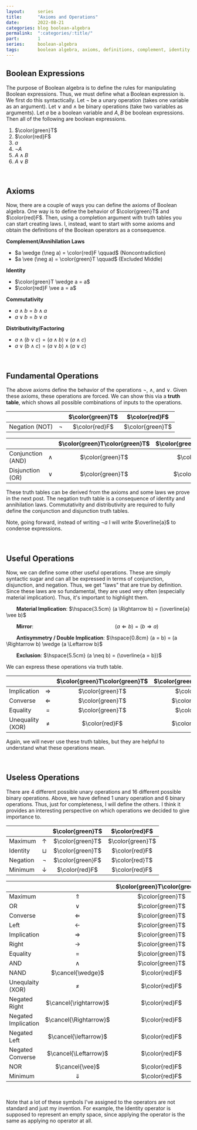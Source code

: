 ```yaml
---
layout:     series
title:      "Axioms and Operations"
date:       2022-08-21
categories: blog boolean-algebra
permalink:  ":categories/:title/"
part:       1
series:     boolean-algebra
tags:       boolean algebra, axioms, definitions, complement, identity, commutativity, distributivity
---
```


## Boolean Expressions

The purpose of Boolean algebra is to define the rules for manipulating Boolean expressions. Thus, we must define what a Boolean expression is. We first do this syntactically. Let $\neg$ be a unary operation (takes one variable as an argument). Let $\vee$ and $\wedge$ be binary operations (take two variables as arguments). Let $a$ be a boolean variable and $A, B$ be boolean expressions. Then all of the following are boolean expressions.

1. $\color{green}T$ 
2. $\color{red}F$
3. $a$
4. $\neg A$
5. $A \wedge B$
6. $A \vee B$

<br>

## Axioms

Now, there are a couple of ways you can define the axioms of Boolean algebra. One way is to define the behavior of $\color{green}T$ and $\color{red}F$. Then, using a completion argument with truth tables you can start creating laws. I, instead, want to start with some axioms and obtain the definitions of the Boolean operators as a consequence.

**Complement/Annihilation Laws**
  * $a \wedge (\neg a) = \color{red}F \qquad$ (Noncontradiction)
  * $a \vee (\neg a) = \color{green}T \qquad$ (Excluded Middle)

**Identity**
  * $\color{green}T \wedge a = a$
  * $\color{red}F \vee a = a$

**Commutativity**
  * $a \wedge b = b \wedge a$
  * $a \vee b = b \vee a$

**Distributivity/Factoring**
  * $a \wedge (b \vee c) = (a \wedge b) \vee (a \wedge c)$
  * $a \vee (b \wedge c) = (a \vee b) \wedge (a \vee c)$

<!-- **Substitution**: Let $f(a)$ be some expression with respect to the boolean variable $a$. Then $(f(a) \wedge (a = b)) = (f(b) \wedge (a = b))$, where $f(b)$ is the same boolean expression with respect to the boolean variable $b$. -->

<br>

## Fundamental Operations

The above axioms define the behavior of the operations $\neg$, $\wedge$, and $\vee$. Given these axioms, these operations are forced. We can show this via a **truth table**, which shows all possible combinations of inputs to the operations.

|                |        | $\color{green}T$ | $\color{red}F$   |
|----------------|:------:|:----------------:|:----------------:|
| Negation (NOT) | $\neg$ | $\color{red}F$   | $\color{green}T$ |

|                   |          | $\color{green}T\color{green}T$ | $\color{green}T\color{red}F$ | $\color{red}F\color{green}T$ | $\color{red}F\color{red}F$ |
|-------------------|:--------:|:------------------------------:|:----------------------------:|:----------------------------:|:--------------------------:|
| Conjunction (AND) | $\wedge$ | $\color{green}T$               | $\color{red}F$               | $\color{red}F$               | $\color{red}F$             |
| Disjunction (OR)  | $\vee$   | $\color{green}T$               | $\color{green}T$             | $\color{green}T$             | $\color{red}F$             |

These truth tables can be derived from the axioms and some laws we prove in the next post. The negation truth table is a consequence of identity and annihilation laws. Commutativity and distributivity are required to fully define the conjunction and disjunction truth tables.

Note, going forward, instead of writing $\neg a$ I will write $\overline{a}$ to condense expressions.

<br>

## Useful Operations

Now, we can define some other useful operations. These are simply syntactic sugar and can all be expressed in terms of conjunction, disjunction, and negation. Thus, we get "laws" that are true by definition. Since these laws are so fundamental, they are used very often (especially material implication). Thus, it's important to highlight them.

&emsp;&emsp;**Material Implication**: $\hspace{3.5cm} (a \Rightarrow b) = (\overline{a} \vee b)$

&emsp;&emsp;**Mirror**: $\hspace{6cm} (a \Leftarrow b) = (b \Rightarrow a)$

&emsp;&emsp;**Antisymmetry / Double Implication**: $\hspace{0.8cm} (a = b) = (a \Rightarrow b) \wedge (a \Leftarrow b)$

&emsp;&emsp;**Exclusion**: $\hspace{5.5cm} (a \neq b) = (\overline{a = b})$

We can express these operations via truth table.

|                   |                 | $\color{green}T\color{green}T$ | $\color{green}T\color{red}F$ | $\color{red}F\color{green}T$ | $\color{red}F\color{red}F$ |
|-------------------|:---------------:|:------------------------------:|:----------------------------:|:----------------------------:|:--------------------------:|
| Implication       | $\Rightarrow$   | $\color{green}T$               | $\color{red}F$               | $\color{green}T$             | $\color{green}T$           |
| Converse          | $\Leftarrow$    | $\color{green}T$               | $\color{green}T$             | $\color{red}F$               | $\color{green}T$           |
| Equality          | $=$             | $\color{green}T$               | $\color{red}F$               | $\color{red}F$               | $\color{green}T$           |
| Unequality (XOR)  | $\neq$          | $\color{red}F$                 | $\color{green}T$             | $\color{green}T$             | $\color{red}F$             |

Again, we will never use these truth tables, but they are helpful to understand what these operations mean. 

<br>

## Useless Operations

There are $4$ different possible unary operations and $16$ different possible binary operations. Above, we have defined $1$ unary operation and $6$ binary operations. Thus, just for completeness, I will define the others. I think it provides an interesting perspective on which operations we decided to give importance to.

|                 |                 | $\color{green}T$  | $\color{red}F$    |
|-----------------|:---------------:|:-----------------:|:-----------------:|
| Maximum         | $\uparrow$      | $\color{green}T$  | $\color{green}T$  |
| Identity        | $\sqcup$        | $\color{green}T$  | $\color{red}F$    |
| Negation        | $\neg$          | $\color{green}F$  | $\color{red}T$    |
| Minimum         | $\downarrow$    | $\color{red}F$    | $\color{red}F$    |


|                     |                         | $\color{green}T\color{green}T$ | $\color{green}T\color{red}F$ | $\color{red}F\color{green}T$ | $\color{red}F\color{red}F$ |
|---------------------|:-----------------------:|:------------------------------:|:----------------------------:|:----------------------------:|:--------------------------:|
| Maximum             | $\Uparrow$              | $\color{green}T$ | $\color{green}T$ | $\color{green}T$ | $\color{green}T$ |
| OR                  | $\vee$                  | $\color{green}T$ | $\color{green}T$ | $\color{green}T$ | $\color{red}F$   |
| Converse            | $\Leftarrow$            | $\color{green}T$ | $\color{green}T$ | $\color{red}F$   | $\color{green}T$ | 
| Left                | $\leftarrow$            | $\color{green}T$ | $\color{green}T$ | $\color{red}F$   | $\color{red}F$   |
| Implication         | $\Rightarrow$           | $\color{green}T$ | $\color{red}F$   | $\color{green}T$ | $\color{green}T$ |
| Right               | $\rightarrow$           | $\color{green}T$ | $\color{red}F$   | $\color{green}T$ | $\color{red}F$   |
| Equality            | $=$                     | $\color{green}T$ | $\color{red}F$   | $\color{red}F$   | $\color{green}T$ | 
| AND                 | $\wedge$                | $\color{green}T$ | $\color{red}F$   | $\color{red}F$   | $\color{red}F$   |
| NAND                | $\cancel{\wedge}$       | $\color{red}F$   | $\color{green}T$ | $\color{green}T$ | $\color{green}T$ |
| Unequlaity (XOR)    | $\neq$                  | $\color{red}F$   | $\color{green}T$ | $\color{green}T$ | $\color{red}F$   |
| Negated Right       | $\cancel{\rightarrow}$  | $\color{red}F$   | $\color{green}T$ | $\color{red}F$   | $\color{green}T$ | 
| Negated Implication | $\cancel{\Rightarrow}$  | $\color{red}F$   | $\color{green}T$ | $\color{red}F$   | $\color{red}F$   |
| Negated Left        | $\cancel{\leftarrow}$   | $\color{red}F$   | $\color{red}F$   | $\color{green}T$ | $\color{green}T$ |
| Negated Converse    | $\cancel{\Leftarrow}$   | $\color{red}F$   | $\color{red}F$   | $\color{green}T$ | $\color{red}F$   |
| NOR                 | $\cancel{\vee}$         | $\color{red}F$   | $\color{red}F$   | $\color{red}F$   | $\color{green}T$ | 
| Minimum             | $\Downarrow$            | $\color{red}F$   | $\color{red}F$   | $\color{red}F$   | $\color{red}F$   |

<br>

Note that a lot of these symbols I've assigned to the operators are not standard and just my invention. For example, the Identity operator is supposed to represent an empty space, since applying the operator is the same as applying no operator at all.